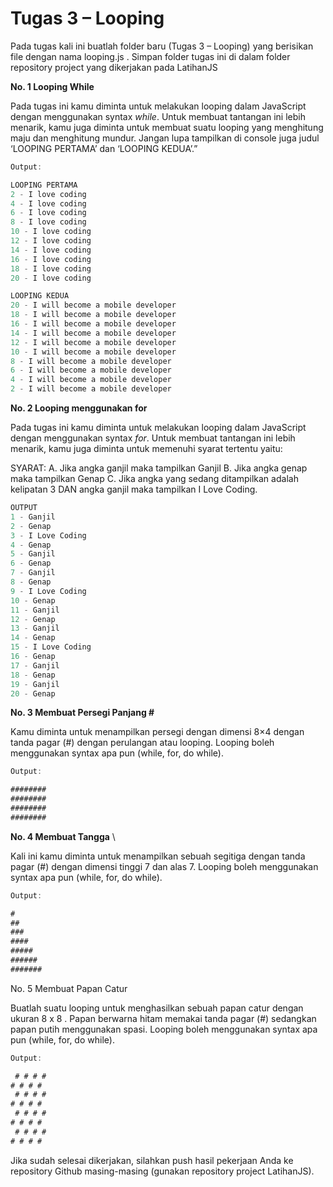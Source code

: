 # __Tugas 3 – Looping__

Pada tugas kali ini buatlah folder baru (Tugas 3 – Looping) yang berisikan file dengan nama looping.js . Simpan folder tugas ini di dalam folder repository project yang dikerjakan pada LatihanJS

**No. 1 Looping While**

Pada tugas ini kamu diminta untuk melakukan looping dalam JavaScript dengan menggunakan syntax *while*. Untuk membuat tantangan ini lebih menarik, kamu juga diminta untuk membuat suatu looping yang menghitung maju dan menghitung mundur. Jangan lupa tampilkan di console juga judul ‘LOOPING PERTAMA’ dan ‘LOOPING KEDUA’.”

```js
Output:

LOOPING PERTAMA
2 - I love coding
4 - I love coding
6 - I love coding
8 - I love coding
10 - I love coding
12 - I love coding
14 - I love coding
16 - I love coding
18 - I love coding
20 - I love coding

LOOPING KEDUA
20 - I will become a mobile developer
18 - I will become a mobile developer                                                                              
16 - I will become a mobile developer
14 - I will become a mobile developer
12 - I will become a mobile developer
10 - I will become a mobile developer
8 - I will become a mobile developer
6 - I will become a mobile developer
4 - I will become a mobile developer
2 - I will become a mobile developer

```

**No. 2 Looping menggunakan for**

Pada tugas ini kamu diminta untuk melakukan looping dalam JavaScript dengan menggunakan syntax *for*. Untuk membuat tantangan ini lebih menarik, kamu juga diminta untuk memenuhi syarat tertentu yaitu:

SYARAT:
A. Jika angka ganjil maka tampilkan Ganjil
B. Jika angka genap maka tampilkan Genap
C. Jika angka yang sedang ditampilkan adalah kelipatan 3 DAN angka ganjil maka tampilkan I Love Coding.

```js
OUTPUT 
1 - Ganjil
2 - Genap
3 - I Love Coding 
4 - Genap
5 - Ganjil
6 - Genap
7 - Ganjil
8 - Genap
9 - I Love Coding
10 - Genap
11 - Ganjil
12 - Genap
13 - Ganjil
14 - Genap
15 - I Love Coding
16 - Genap
17 - Ganjil
18 - Genap
19 - Ganjil
20 - Genap
```

**No. 3 Membuat Persegi Panjang #**

Kamu diminta untuk menampilkan persegi dengan dimensi 8×4 dengan tanda pagar (#) dengan perulangan atau looping. Looping boleh menggunakan syntax apa pun (while, for, do while).

```js
Output:

########
########
########
######## 
```

**No. 4 Membuat Tangga** \

Kali ini kamu diminta untuk menampilkan sebuah segitiga dengan tanda pagar (#) dengan dimensi tinggi 7 dan alas 7. Looping boleh menggunakan syntax apa pun (while, for, do while).

```js
Output:

#
##
###
####
#####
######
#######
```

No. 5 Membuat Papan Catur

Buatlah suatu looping untuk menghasilkan sebuah papan catur dengan ukuran 8 x 8 . Papan berwarna hitam memakai tanda pagar (#) sedangkan papan putih menggunakan spasi. Looping boleh menggunakan syntax apa pun (while, for, do while).

```js
Output:

 # # # #
# # # # 
 # # # #
# # # # 
 # # # #
# # # # 
 # # # #
# # # # 

```

Jika sudah selesai dikerjakan, silahkan push hasil pekerjaan Anda ke repository Github masing-masing (gunakan repository project LatihanJS).